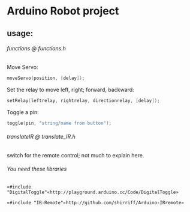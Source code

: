 Arduino Robot project
=====================

## usage: ##
###### functions @ functions.h ######

Move Servo:
```Objective-C
moveServo(position, [delay]);
```

Set the relay to move left, right; forward, backward:
```Objective-C
setRelay(leftrelay, rightrelay, directionrelay, [delay]);
```

Toggle a pin:
```Objective-C
toggle(pin, "string/name from button");
```

###### translateIR @ translate_IR.h ######
switch for the remote control; not much to explain here.

###### You need these libraries ######
```
«#include "DigitalToggle"«http://playground.arduino.cc/Code/DigitalToggle»

«#include "IR-Remote"«http://github.com/shirriff/Arduino-IRremote»
```